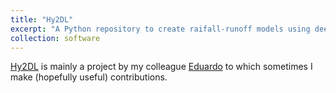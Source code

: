 ```yaml
---
title: "Hy2DL"
excerpt: "A Python repository to create raifall-runoff models using deep learning"
collection: software
---
```


[Hy2DL](https://github.com/eduardoAcunaEspinoza/Hy2DL) is mainly a project by my colleague [Eduardo](https://github.com/eduardoAcunaEspinoza/) to which sometimes I make (hopefully useful) contributions.